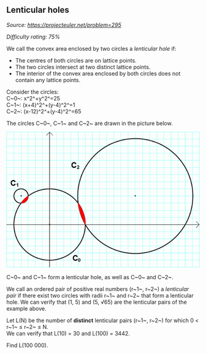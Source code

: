 Lenticular holes
----------------

*Source: https://projecteuler.net/problem=295*


*Difficulty rating: 75%*

We call the convex area enclosed by two circles a *lenticular hole* if:

-   The centres of both circles are on lattice points.
-   The two circles intersect at two distinct lattice points.
-   The interior of the convex area enclosed by both circles does not
    contain any lattice points.

Consider the circles:\
 C~0~: x^2^+y^2^=25\
 C~1~: (x+4)^2^+(y-4)^2^=1\
 C~2~: (x-12)^2^+(y-4)^2^=65

The circles C~0~, C~1~ and C~2~ are drawn in the picture below.

![p295\_lenticular.gif](img/p295_lenticular.gif)

C~0~ and C~1~ form a lenticular hole, as well as C~0~ and C~2~.

We call an ordered pair of positive real numbers (r~1~, r~2~) a
*lenticular pair* if there exist two circles with radii r~1~ and r~2~
that form a lenticular hole. We can verify that (1, 5) and (5, √65) are
the lenticular pairs of the example above.

Let L(N) be the number of **distinct** lenticular pairs (r~1~, r~2~) for
which 0 \< r~1~ ≤ r~2~ ≤ N.\
 We can verify that L(10) = 30 and L(100) = 3442.

Find L(100 000).
